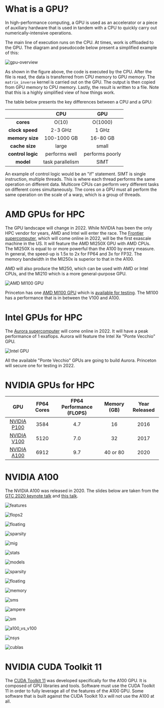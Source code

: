 # What is a GPU?

In high-performance computing, a GPU is used as an accelerator or a piece of auxiliary hardware that is used in tandem with a CPU to quickly carry out numerically-intensive operations.

The main line of execution runs on the CPU. At times, work is offloaded to the GPU. The diagram and pseudocode below present a simplified example of this:

![gpu-overview](https://tigress-web.princeton.edu/~jdh4/gpu_as_accelerator_to_cpu_diagram.png)

As shown in the figure above, the code is executed by the CPU. After the file is read, the data is transferred from CPU memory to GPU memory. The `matrix_inverse` kernel is carried out on the GPU. The output is then copied from GPU memory to CPU memory. Lastly, the result is written to a file. Note that this is a highly simplified view of how things work.

The table below presents the key differences between a CPU and a GPU:

|                      | **CPU**                      |  **GPU**       |
|:--------------------:|:------------------------:|:----------:|
|**cores**                 |          O(10)           |    O(1000) | 
|**clock speed**           |          2-3 GHz         |    1 GHz   |
| **memory size**          |          100-1000 GB     |   16-80 GB |
| **cache size**           |          large           |   small    |
| **control logic** |  performs well  | performs poorly |
| **model**| task parallelism |SIMT|

An example of control logic would be an "if" statement. SIMT is single instruction, multiple threads. This is where each thread performs the same operation on different data. Multicore CPUs can perform very different tasks on different cores simultaneously. The cores on a GPU must all perform the same operation on the scale of a warp, which is a group of threads.

# AMD GPUs for HPC

The GPU landscape will change in 2022. While NVIDIA has been the only HPC vendor for years, AMD and Intel will enter the race. The [Frontier supercomputer](https://en.wikipedia.org/wiki/Frontier_(supercomputer)), which will come online in 2022, will be the first exascale machine in the US. It will feature the AMD MI250X GPU with AMD CPUs. The MI250X is equal to or more powerful than the A100 by every measure. In general, the speed-up is 1.5x to 2x for FP64 and 3x for FP32. The memory bandwidth in the MI250x is superior to that in the A100.

AMD will also produce the MI250, which can be used with AMD or Intel CPUs, and the MI210 which is a more general-purpose GPU.

![AMD MI100 GPU](https://i.ytimg.com/vi/ulRHTMLnte4/maxresdefault.jpg)

Princeton has one [AMD MI100 GPU](https://www.amd.com/en/products/server-accelerators/instinct-mi100) which is [available for testing](https://researchcomputing.princeton.edu/amd-mi100-gpu-testing). The MI100 has a performance that is in between the V100 and A100.

# Intel GPUs for HPC

The [Aurora supercomputer](https://en.wikipedia.org/wiki/Aurora_(supercomputer)) will come online in 2022. It will have a peak performance of 1 exaflops. Aurora will feature the Intel Xe "Ponte Vecchio" GPU.

![Intel GPU](https://cdn.mos.cms.futurecdn.net/eMmmDmFEGssKdpAYJ5v3fS-970-80.jpg)

All the available "Ponte Vecchio" GPUs are going to build Aurora. Princeton will secure one for testing in 2022.

# NVIDIA GPUs for HPC

| GPU                  | FP64 Cores |  FP64 Performance (FLOPS) | Memory (GB) | Year Released |
|:--------------------:|:------------------------:|:----------:|:--------:|:----------:|
|  [NVIDIA P100](https://www.nvidia.com/en-us/data-center/tesla-p100/)   | 3584 | 4.7                      |  16              | 2016 |
|  [NVIDIA V100](https://www.nvidia.com/en-us/data-center/v100/)         | 5120 | 7.0                      |  32              | 2017 |
|  [NVIDIA A100](https://www.nvidia.com/en-us/data-center/a100/)         | 6912 | 9.7                      |  40 or 80        | 2020 |

# NVIDIA A100

The NVIDIA A100 was released in 2020. The slides below are taken from the [GTC 2020 keynote talk](https://www.youtube.com/watch?v=onbnb_D1wC8&t=179s) and [this talk](https://www.youtube.com/watch?v=NXSsZTGNqzk).

![features](images/keynote_features.jpg)<p>
![flops2](images/keynote_v100_a100_flops_2.jpg)<p>
![floating](images/keynote_floating.jpg)<p>
![sparsity](images/keynote_sparsity.jpg)<p>
![mig](images/keynote_mig.jpg)<p>
![stats](images/a100_stats.jpg)<p>
![models](images/a100_four_models.png)<p>
![sparsity](images/a100_sparsity.jpg)<p>
![floating](images/a100_floating.jpg)<p>
![memory](images/a100_memory.png)<p>
![sms](images/a100_108_sm.jpg)<p>
![ampere](images/a100_sm_diagram.png)<p>
![sm](images/a100_sm.jpg)<p>
![a100_vs_v100](images/a100_vs_v100.jpg)<p>
![nsys](images/a100_nsys.jpg)<p>
![cublas](images/a100_cublas.jpg)  

# NVIDIA CUDA Toolkit 11
  
The [CUDA Toolkit 11](https://developer.nvidia.com/cuda-toolkit) was developed specifically for the A100 GPU. It is composed of GPU libraries and tools. Software must use the CUDA Toolkit 11 in order to fully leverage all of the features of the A100 GPU. Some software that is built against the CUDA Toolkit 10.x will not use the A100 at all.



